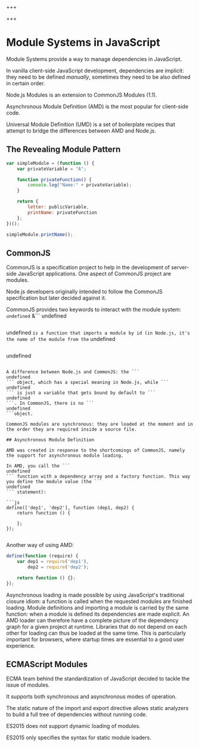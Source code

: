 
+++

+++
# Module Systems in JavaScript

Module Systems provide a way to manage dependencies in JavaScript.

In vanilla client-side JavaScript development, dependencies are implicit: they need to be defined _manually_, sometimes they need to be also defined in certain order.

Node.js Modules is an extension to CommonJS Modules (1.1).

Asynchronous Module Definition (AMD) is the most popular for client-side code.

Universal Module Definition (UMD) is a set of boilerplate recipes that attempt to bridge the differences between AMD and Node.js.

## The Revealing Module Pattern

```js 
var simpleModule = (function () {
    var privateVariable = "A";

    function privateFunction() {
        console.log("Name:" + privateVariable);
    }

    return {
        letter: publicVariable,
        printName: privateFunction
    };
})();

simpleModule.printName();
```

## CommonJS

CommonJS is a specification project to help in the development of server-side JavaScript applications. One aspect of CommonJS project are modules.

Node.js developers originally intended to follow the CommonJS specification but later decided against it.

CommonJS provides two keywords to interact with the module system: ```
undefined
``` &```
undefined
```.

```
undefined
``` is a function that imports a module by id (in Node.js, it's the name of the module from the ```
undefined
``` directory).

```
undefined
``` is an object that exports its fields as public elements.

A difference between Node.js and CommonJS: the ```
undefined
``` object, which has a special meaning in Node.js, while ```
undefined
``` is just a variable that gets bound by default to ```
undefined
```. In CommonJS, there is no ```
undefined
```object.

CommonJS modules are synchronous: they are loaded at the moment and in the order they are required inside a source file.

## Asynchronous Module Definition

AMD was created in response to the shortcomings of CommonJS, namely the support for asynchronous module loading.

In AMD, you call the ```
undefined
``` function with a dependency array and a factory function. This way you define the module value (the ```
undefined
``` statement):

```js 
define(['dep1', 'dep2'], function (dep1, dep2) {
    return function () {

    };
});


```

Another way of using AMD:

```js 
define(function (require) {
    var dep1 = require('dep1'),
        dep2 = require('dep2');

    return function () {};
});
```

Asynchronous loading is made possible by using JavaScript's traditional closure idiom: a function is called when the requested modules are finished loading. Module definitions and importing a module is carried by the same function: when a module is defined its dependencies are made explicit. An AMD loader can therefore have a complete picture of the dependency graph for a given project at runtime. Libraries that do not depend on each other for loading can thus be loaded at the same time. This is particularly important for browsers, where startup times are essential to a good user experience.

## ECMAScript Modules

ECMA team behind the standardization of JavaScript decided to tackle the issue of modules.

It supports both synchronous and asynchronous modes of operation.

The static nature of the import and export directive allows static analyzers to build a full tree of dependencies without running code.

ES2015 does not support dynamic loading of modules.

ES2015 only specifies the syntax for static module loaders.

